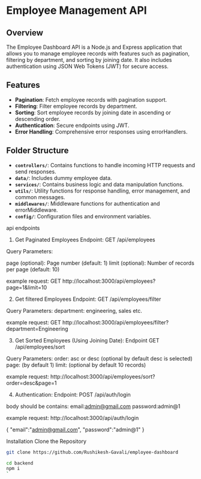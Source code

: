 # Employee Management API

## Overview

The Employee Dashboard API is a Node.js and Express application that allows you to manage employee records with features such as pagination, filtering by department, and sorting by joining date. It also includes authentication using JSON Web Tokens (JWT) for secure access.

## Features

- **Pagination**: Fetch employee records with pagination support.
- **Filtering**: Filter employee records by department.
- **Sorting**: Sort employee records by joining date in ascending or descending order.
- **Authentication**: Secure endpoints using JWT.
- **Error Handling**: Comprehensive error responses using errorHandlers.

## Folder Structure

- **`controllers/`**: Contains functions to handle incoming HTTP requests and send responses.
- **`data/`**: Includes dummy employee data.
- **`services/`**: Contains business logic and data manipulation functions.
- **`utils/`**: Utility functions for response handling, error management, and common messages.
- **`middlewares/`**: Middleware functions for authentication and errorMiddleware.
- **`config/`**: Configuration files and environment variables.

api endpoints

1. Get Paginated Employees
Endpoint: GET /api/employees

Query Parameters:

page (optional): Page number (default: 1)
limit (optional): Number of records per page (default: 10)

example request:
GET http://localhost:3000/api/employees?page=1&limit=10

2. Get filtered Employees
Endpoint: GET /api/employees/filter

Query Parameters:
department: engineering, sales etc.

example request:
GET http://localhost:3000/api/employees/filter?department=Engineering

3. Get Sorted Employees (Using Joining Date):
Endpoint GET /api/employees/sort

Query Parameters:
order: asc or desc (optional by default desc is selected)
page: (by default 1)
limit: (optional by default 10 records)

example request:
http://localhost:3000/api/employees/sort?order=desc&page=1

4. Authentication:
Endpoint: POST /api/auth/login

body should be contains:
email:admin@gmail.com
password:admin@1

example request:
http://localhost:3000/api/auth/login

{
  "email":"admin@gmail.com",
  "password":"admin@1"
}


Installation
Clone the Repository

```bash
git clone https://github.com/Rushikesh-Gavali/employee-dashboard

cd backend
npm i
`
